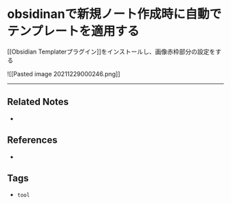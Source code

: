 # obsidinanで新規ノート作成時に自動でテンプレートを適用する
[[Obsidian Templaterプラグイン]]をインストールし、画像赤枠部分の設定をする

![[Pasted image 20211229000246.png]]



---
## Related Notes
- 

## References
- 

## Tags
- `tool` 
